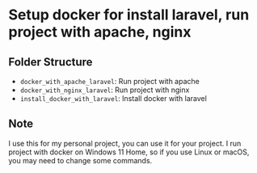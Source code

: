 # Setup docker for install laravel, run project with apache, nginx

## Folder Structure

- `docker_with_apache_laravel`: Run project with apache
- `docker_with_nginx_laravel`: Run project with nginx
- `install_docker_with_laravel`: Install docker with laravel


## Note

I use this for my personal project, you can use it for your project.
I run project with docker on Windows 11 Home, so if you use Linux or macOS, you may need to change some commands.
